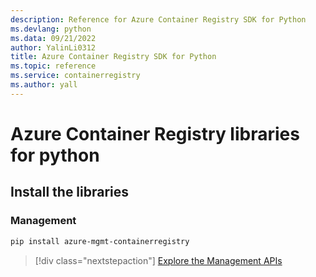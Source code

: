 ```yaml
---
description: Reference for Azure Container Registry SDK for Python
ms.devlang: python
ms.data: 09/21/2022
author: YalinLi0312
title: Azure Container Registry SDK for Python
ms.topic: reference
ms.service: containerregistry
ms.author: yall
---
```

# Azure Container Registry libraries for python

## Install the libraries


### Management

```bash
pip install azure-mgmt-containerregistry
```
> [!div class="nextstepaction"]
> [Explore the Management APIs](/python/api/overview/azure/containerregistry/management)